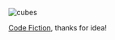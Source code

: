 ![cubes](https://github.com/user-attachments/assets/d30901ce-2e21-4717-99d2-800ffc34bdc4)

[Code Fiction](https://www.youtube.com/watch?v=p09i_hoFdd0), thanks for idea!
